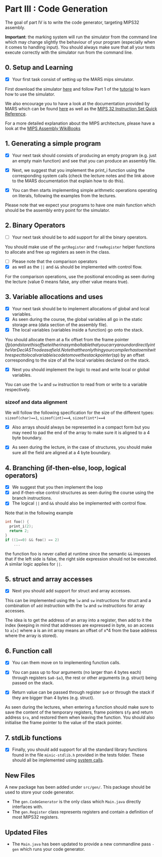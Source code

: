 # Part III : Code Generation

The goal of part IV is to write the code generator, targeting MIPS32 assembly.

**Important**: the marking system will run the simulator from the command line which may change slightly the behaviour of your program (especially when it comes to handling input).
You should always make sure that all your tests execute correctly with the simulator run from the command line.

## 0. Setup and Learning

- [x] Your first task consist of setting up the MARS mips simulator.

First download the simulator [here](./Mars4_5.jar) and follow Part 1 of the [tutorial](http://courses.missouristate.edu/KenVollmar/mars/tutorial.htm) to learn how to use the simulator.

We also encourage you to have a look at the documentation provided by MARS which can be found [here](http://courses.missouristate.edu/KenVollmar/mars/Help/MarsHelpIntro.html) as well as the [MIPS 32 Instruction Set Quick Reference](./MD00565-2B-MIPS32-QRC-01.01-1.pdf).

For a more detailed explanation about the MIPS architecture, please have a look at the [MIPS Assembly WikiBooks](http://en.wikibooks.org/wiki/MIPS_Assembly)


## 1. Generating a simple program

- [x] Your next task should consists of producing an empty program (e.g. just an empty main function) and see that you can produce an assembly file.

- [x] Next, we suggest that you implement the print_i function using the corresponding system calls (check the lecture notes and the link above to the MARS documentation that explain how to do this).

- [x] You can then starts implementing simple arithmetic operations operating on literals, following the examples from the lectures.

Please note that we expect your programs to have one main function which should be the assembly entry point for the simulator. 

## 2. Binary Operators

- [ ] Your next task should be to add support for all the binary operators.

You should make use of the `getRegister` and `freeRegister` helper functions to allocate and free up registers as seen in the class.

- [ ] Please note that the comparison operators
- [x] as well as the `||` and `&&` should be implemented with control flow.

For the comparison operations, use the positional encoding as seen during the lecture (value 0 means false, any other value means true).

## 3. Variable allocations and uses

- [x] Your next task should be to implement allocations of global and local variables.
- [x] As seen during the course, the global variables all go in the static storage area (data section of the assembly file).
- [x] The local variables (variables inside a function) go onto the stack.

You should allocate them at a fix offset from the frame pointer ($fp) and store this offset either in a symbol table that you carry around or directly in the VarDecl AST node as a field.
Note that the only thing your compiler has to emit with respect to local variable is code to move the stack pointer ($sp) by an offset corresponding to the size of all the local variables declared on the stack.

- [x] Next you should implement the logic to read and write local or global variables.

You can use the `lw` and `sw` instruction to read from or write to a variable respectively.

### sizeof and data alignment

We will follow the following specification for the size of the different types:
`sizeof(char)==1`, `sizeof(int)==4`, `sizeof(int*)==4`

- [x] Also arrays should always be represented in a compact form but you may need to pad the end of the array to make sure it is aligned to a 4 byte boundary.

- [x] As seen during the lecture, in the case of structures, you should make sure all the field are aligned at a 4 byte boundary.


## 4. Branching (if-then-else, loop, logical operators)

- [x] We suggest that you then implement the loop
- [x] and if-then-else control structures as seen during the course using the branch instructions.
- [x] The logical `||` and `&&` should also be implemented with control flow.

Note that in the following example

```C
int foo() {
  print_i(2);
  return 2;
}
if ((1==0) && foo() == 2)
    ...
```

the function foo is never called at runtime since the semantic `&&` imposes that if the left side is false, the right side expression should not be executed. A similar logic applies for `||`. 


## 5. struct and array accesses

- [x] Next you should add support for struct and array accesses.

This can be implemented using the `lw` and `sw` instructions for struct and a combination of `add` instruction with the `lw` and `sw` instructions for array accesses.

The idea is to get the address of an array into a register, then add to it the index (keeping in mind that addresses are expressed in byte, so an access to `a[x]` where a is an int array means an offset of x*4 from the base address where the array is stored).

## 6. Function call

- [x] You can them move on to implementing function calls.

- [x] You can pass up to four arguments (no larger than 4 bytes each) through registers `$a0-$a3`, the rest or other arguments (e.g. struct) being passed on the stack.

- [x] Return value can be passed through register `$v0` or through the stack if they are bigger than 4 bytes (e.g. struct).

As seen during the lectures, when entering a function should make sure to save the content of the temporary registers, frame pointers `$fp` and return address `$ra`, and restored them when leaving the function.
You should also initialise the frame pointer to the value of the stack pointer.

## 7. stdLib functions

- [x] Finally, you should add support for all the standard library functions found in the file `minic-stdlib.h` provided in the tests folder.
These should all be implemented using [system calls](http://courses.missouristate.edu/KenVollmar/mars/Help/SyscallHelp.html).



## New Files

A new package has been added under `src/gen/`. This package should be used to store your code generator.

 * The `gen.CodeGenerator` is the only class which `Main.java` directly interfaces with.
 * The `gen.Register` class represents registers and contain a definition of most MIPS32 registers.

## Updated Files

* The `Main.java` has been updated to provide a new commandline pass `-gen` which runs your code generator.

